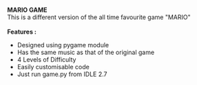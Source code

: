 <b>MARIO GAME</b>
<br />
This is a different version of the all time favourite game "MARIO"<br />
<br /><b>Features :</b>
<ul>
<li>Designed using pygame module</li>
<li>Has the same music as that of the original game</li>
<li>4 Levels of Difficulty</li>
<li>Easily customisable code</li>
<li>Just run game.py from IDLE 2.7</li>
</ul>
